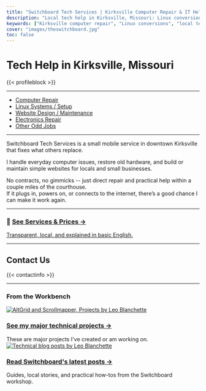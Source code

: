 ```yaml
---
title: "Switchboard Tech Services | Kirksville Computer Repair & IT Help"
description: "Local tech help in Kirksville, Missouri: Linux conversions, house calls, odd repairs, and practical fixes within two miles of the courthouse."
keywords: ["Kirksville computer repair", "Linux conversions", "local tech help", "Switchboard Tech Services"]
cover: "images/theswitchboard.jpg"
toc: false
---
```


# Tech Help in Kirksville, Missouri


{{< profileblock >}}

---

- [Computer Repair](/services/)
- [Linux Systems / Setup](/services/)
- [Website Design / Maintenance](/services/)
- [Electronics Repair](/services/)
- [Other Odd Jobs](/services/)

---

Switchboard Tech Services is a small mobile service in downtown Kirksville that fixes what others replace.  

I handle everyday computer issues, restore old hardware, and build or maintain simple websites for locals and small businesses.  

No contracts, no gimmicks -- just direct repair and practical help within a couple miles of the courthouse.  
If it plugs in, powers on, or connects to the internet, there’s a good chance I can make it work again.
 
---

### 🧰 [See Services & Prices →](/services/)
[Transparent, local, and explained in basic English.](/services/)

---

## Contact Us
{{< contactinfo >}}

---

### From the Workbench
[![AltGrid and Scrollmapper, Projects by Leo Blanchette](/images/contraptions.jpg)](/projects/)
### [See my major technical projects →](/projects/)
These are major projects I've created or am working on.
[![Technical blog posts by Leo Blanchette](/images/viatux-looking-down-at-terminal-condensed.jpg)](/posts/)
### [Read Switchboard's latest posts →](/posts/)
Guides, local stories, and practical how-tos from the Switchboard workshop.
